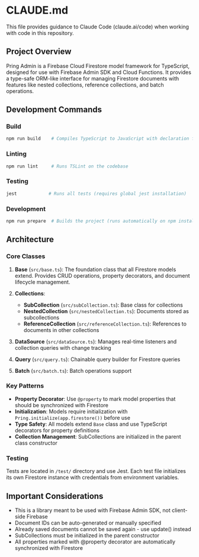 # CLAUDE.md

This file provides guidance to Claude Code (claude.ai/code) when working with code in this repository.

## Project Overview

Pring Admin is a Firebase Cloud Firestore model framework for TypeScript, designed for use with Firebase Admin SDK and Cloud Functions. It provides a type-safe ORM-like interface for managing Firestore documents with features like nested collections, reference collections, and batch operations.

## Development Commands

### Build
```bash
npm run build    # Compiles TypeScript to JavaScript with declaration files
```

### Linting
```bash
npm run lint     # Runs TSLint on the codebase
```

### Testing
```bash
jest            # Runs all tests (requires global jest installation)
```

### Development
```bash
npm run prepare  # Builds the project (runs automatically on npm install)
```

## Architecture

### Core Classes

1. **Base** (`src/base.ts`): The foundation class that all Firestore models extend. Provides CRUD operations, property decorators, and document lifecycle management.

2. **Collections**:
   - **SubCollection** (`src/subCollection.ts`): Base class for collections
   - **NestedCollection** (`src/nestedCollection.ts`): Documents stored as subcollections
   - **ReferenceCollection** (`src/referenceCollection.ts`): References to documents in other collections

3. **DataSource** (`src/dataSource.ts`): Manages real-time listeners and collection queries with change tracking

4. **Query** (`src/query.ts`): Chainable query builder for Firestore queries

5. **Batch** (`src/batch.ts`): Batch operations support

### Key Patterns

- **Property Decorator**: Use `@property` to mark model properties that should be synchronized with Firestore
- **Initialization**: Models require initialization with `Pring.initialize(app.firestore())` before use
- **Type Safety**: All models extend `Base` class and use TypeScript decorators for property definitions
- **Collection Management**: SubCollections are initialized in the parent class constructor

### Testing

Tests are located in `/test/` directory and use Jest. Each test file initializes its own Firestore instance with credentials from environment variables.

## Important Considerations

- This is a library meant to be used with Firebase Admin SDK, not client-side Firebase
- Document IDs can be auto-generated or manually specified
- Already saved documents cannot be saved again - use update() instead
- SubCollections must be initialized in the parent constructor
- All properties marked with @property decorator are automatically synchronized with Firestore